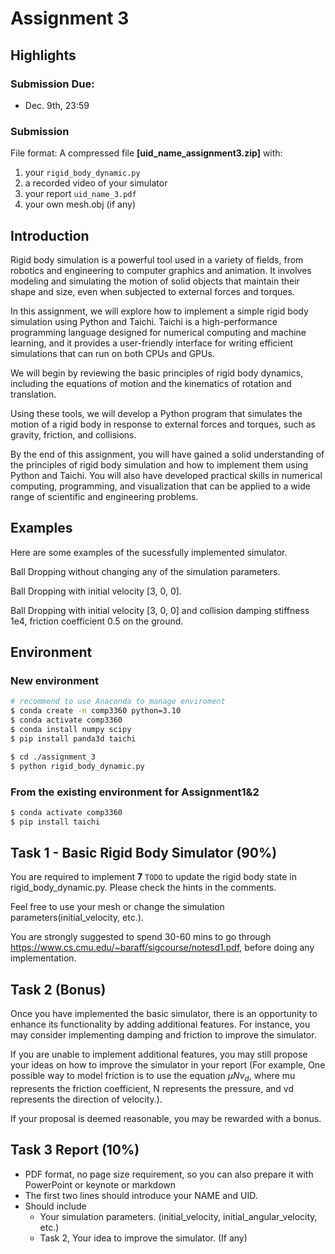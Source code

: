 # Assignment 3

## Highlights

### Submission Due:

- Dec. 9th, 23:59

### Submission

File format: A compressed file **[uid_name_assignment3.zip]** with:

1. your `rigid_body_dynamic.py`
2. a recorded video of your simulator
3. your report `uid_name_3.pdf`
4. your own mesh.obj (if any)

## Introduction

Rigid body simulation is a powerful tool used in a variety of fields, from robotics and engineering to computer graphics and animation. It involves modeling and simulating the motion of solid objects that maintain their shape and size, even when subjected to external forces and torques.

In this assignment, we will explore how to implement a simple rigid body simulation using Python and Taichi. Taichi is a high-performance programming language designed for numerical computing and machine learning, and it provides a user-friendly interface for writing efficient simulations that can run on both CPUs and GPUs.

We will begin by reviewing the basic principles of rigid body dynamics, including the equations of motion and the kinematics of rotation and translation.

Using these tools, we will develop a Python program that simulates the motion of a rigid body in response to external forces and torques, such as gravity, friction, and collisions.

By the end of this assignment, you will have gained a solid understanding of the principles of rigid body simulation and how to implement them using Python and Taichi. You will also have developed practical skills in numerical computing, programming, and visualization that can be applied to a wide range of scientific and engineering problems.

## Examples

Here are some examples of the sucessfully implemented simulator.

Ball Dropping without changing any of the simulation parameters.

[](1.mov)

Ball Dropping with initial velocity [3, 0, 0].

[](2.mov)

Ball Dropping with initial velocity [3, 0, 0] and collision damping stiffness 1e4, friction coefficient 0.5 on the ground.

[](3.mov)

## Environment

### New environment

```bash
# recommend to use Anaconda to manage enviroment
$ conda create -n comp3360 python=3.10
$ conda activate comp3360
$ conda install numpy scipy
$ pip install panda3d taichi

$ cd ./assignment_3
$ python rigid_body_dynamic.py
```

### From the existing environment for Assignment1&2

```bash
$ conda activate comp3360
$ pip install taichi
```

## Task 1 - Basic Rigid Body Simulator (90%)

You are required to implement **7** `TODO` to update the rigid body state in rigid_body_dynamic.py. Please check the hints in the comments.

Feel free to use your mesh or change the simulation parameters(initial_velocity, etc.).

You are strongly suggested to spend 30-60 mins to go through https://www.cs.cmu.edu/~baraff/sigcourse/notesd1.pdf, before doing any implementation.

## Task 2 (Bonus)

Once you have implemented the basic simulator, there is an opportunity to enhance its functionality by adding additional features. For instance, you may consider implementing damping and friction to improve the simulator.

If you are unable to implement additional features, you may still propose your ideas on how to improve the simulator in your report (For example, One possible way to model friction is to use the equation $\mu N v_d$, where mu represents the friction coefficient, N represents the pressure, and vd represents the direction of velocity.).

If your proposal is deemed reasonable, you may be rewarded with a bonus.

## Task 3 Report (10%)

- PDF format, no page size requirement, so you can also prepare it with PowerPoint or keynote or markdown
- The first two lines should introduce your NAME and UID.
- Should include
  - Your simulation parameters. (initial_velocity, initial_angular_velocity, etc.)
  - Task 2, Your idea to improve the simulator. (If any)
